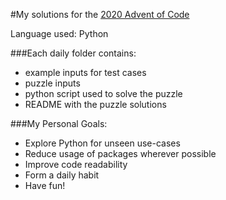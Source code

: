 #My solutions for the [2020 Advent of Code](https://adventofcode.com/2020)

Language used: Python

###Each daily folder contains:
 * example inputs for test cases
 * puzzle inputs
 * python script used to solve the puzzle
 * README with the puzzle solutions

###My Personal Goals:
 * Explore Python for unseen use-cases
 * Reduce usage of packages wherever possible
 * Improve code readability
 * Form a daily habit
 * Have fun!

